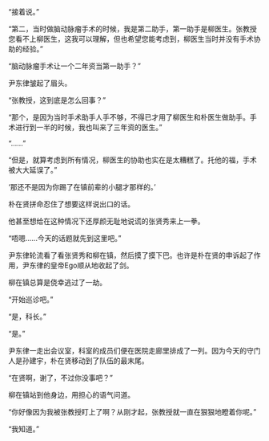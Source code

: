 “接着说。”

“第二，当时做脑动脉瘤手术的时候，我是第二助手，第一助手是柳医生。张教授您看不上柳医生，这我可以理解，但也希望您能考虑到，柳医生当时并没有手术协助的经验。”

“脑动脉瘤手术让一个二年资当第一助手？”

尹东律皱起了眉头。

“张教授，这到底是怎么回事？”

“那个，是因为当时手术助手人手不够，不得已才用了柳医生和朴医生做助手。手术进行到一半的时候，我也叫来了三年资的医生。”

“……”

“但是，就算考虑到所有情况，柳医生的协助也实在是太糟糕了。托他的福，手术被大大延误了。”

‘那还不是因为你踢了在镇前辈的小腿才那样的。’

朴在贤拼命忍住了想要这样说出口的话。

他甚至想给在这种情况下还厚颜无耻地说谎的张贤秀来上一拳。

“唔嗯……今天的话题就先到这里吧。”

尹东律轮流看了看张贤秀和柳在镇，然后摸了摸下巴。也许是朴在贤的申诉起了作用，尹东律的皇帝Ego顺从地收起了剑。

柳在镇总算是侥幸逃过了一劫。

“开始巡诊吧。”

“是，科长。”

“是。”

尹东律一走出会议室，科室的成员们便在医院走廊里排成了一列。因为今天的守门人是孙建宇，朴在贤移动到了队伍的最末尾。

“在贤啊，谢了，不过你没事吧？”

柳在镇站到他身边，用担心的语气问道。

“你好像因为我被张教授盯上了啊？从刚才起，张教授就一直在狠狠地瞪着你呢。”

“我知道。”